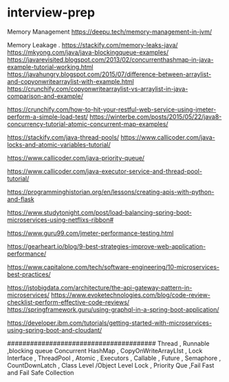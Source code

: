 # interview-prep

Memory Management
https://deepu.tech/memory-management-in-jvm/

Memory Leakage . 
https://stackify.com/memory-leaks-java/
https://mkyong.com/java/java-blockingqueue-examples/
https://javarevisited.blogspot.com/2013/02/concurrenthashmap-in-java-example-tutorial-working.html
https://javahungry.blogspot.com/2015/07/difference-between-arraylist-and-copyonwritearraylist-with-example.html
https://crunchify.com/copyonwritearraylist-vs-arraylist-in-java-comparison-and-example/

https://crunchify.com/how-to-hit-your-restful-web-service-using-jmeter-perform-a-simple-load-test/
https://winterbe.com/posts/2015/05/22/java8-concurrency-tutorial-atomic-concurrent-map-examples/

https://stackify.com/java-thread-pools/
https://www.callicoder.com/java-locks-and-atomic-variables-tutorial/

https://www.callicoder.com/java-priority-queue/

https://www.callicoder.com/java-executor-service-and-thread-pool-tutorial/

https://programminghistorian.org/en/lessons/creating-apis-with-python-and-flask

https://www.studytonight.com/post/load-balancing-spring-boot-microservices-using-netflixs-ribbon#

https://www.guru99.com/jmeter-performance-testing.html


https://gearheart.io/blog/9-best-strategies-improve-web-application-performance/


https://www.capitalone.com/tech/software-engineering/10-microservices-best-practices/

https://jstobigdata.com/architecture/the-api-gateway-pattern-in-microservices/
https://www.evoketechnologies.com/blog/code-review-checklist-perform-effective-code-reviews/
https://springframework.guru/using-graphql-in-a-spring-boot-application/


https://developer.ibm.com/tutorials/getting-started-with-microservices-using-spring-boot-and-cloudant/


#######################################
Thread  , Runnable ,blocking queue
Concurrent HashMap , CopyOnWriteArrayLIst , Lock Interface , ThreadPool , Atomic , Executors , Callable , Future , Semaphore , CountDownLatch , Class Level /Object Level Lock , Priority Que ,Fail Fast and Fail Safe Collection 
